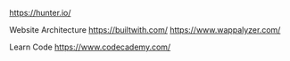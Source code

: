 https://hunter.io/



Website Architecture
https://builtwith.com/
https://www.wappalyzer.com/

Learn Code
https://www.codecademy.com/
